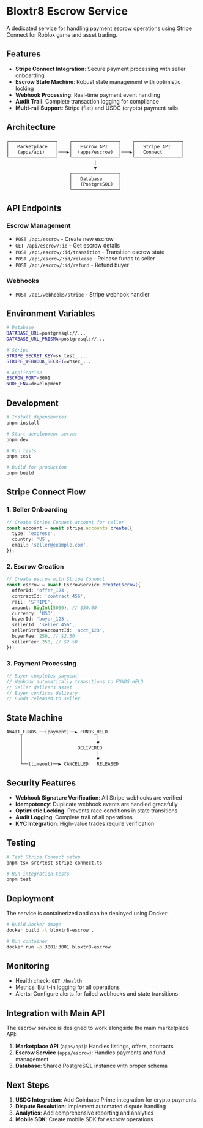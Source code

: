 # Bloxtr8 Escrow Service

A dedicated service for handling payment escrow operations using Stripe Connect for Roblox game and asset trading.

## Features

- **Stripe Connect Integration**: Secure payment processing with seller onboarding
- **Escrow State Machine**: Robust state management with optimistic locking
- **Webhook Processing**: Real-time payment event handling
- **Audit Trail**: Complete transaction logging for compliance
- **Multi-rail Support**: Stripe (fiat) and USDC (crypto) payment rails

## Architecture

```
┌─────────────────┐    ┌─────────────────┐    ┌─────────────────┐
│   Marketplace   │    │   Escrow API    │    │   Stripe API    │
│   (apps/api)    │───▶│  (apps/escrow)  │───▶│   Connect       │
└─────────────────┘    └─────────────────┘    └─────────────────┘
                                │
                                ▼
                       ┌─────────────────┐
                       │   Database      │
                       │   (PostgreSQL)  │
                       └─────────────────┘
```

## API Endpoints

### Escrow Management

- `POST /api/escrow` - Create new escrow
- `GET /api/escrow/:id` - Get escrow details
- `POST /api/escrow/:id/transition` - Transition escrow state
- `POST /api/escrow/:id/release` - Release funds to seller
- `POST /api/escrow/:id/refund` - Refund buyer

### Webhooks

- `POST /api/webhooks/stripe` - Stripe webhook handler

## Environment Variables

```bash
# Database
DATABASE_URL=postgresql://...
DATABASE_URL_PRISMA=postgresql://...

# Stripe
STRIPE_SECRET_KEY=sk_test_...
STRIPE_WEBHOOK_SECRET=whsec_...

# Application
ESCROW_PORT=3001
NODE_ENV=development
```

## Development

```bash
# Install dependencies
pnpm install

# Start development server
pnpm dev

# Run tests
pnpm test

# Build for production
pnpm build
```

## Stripe Connect Flow

### 1. Seller Onboarding

```typescript
// Create Stripe Connect account for seller
const account = await stripe.accounts.create({
  type: 'express',
  country: 'US',
  email: 'seller@example.com',
});
```

### 2. Escrow Creation

```typescript
// Create escrow with Stripe Connect
const escrow = await EscrowService.createEscrow({
  offerId: 'offer_123',
  contractId: 'contract_456',
  rail: 'STRIPE',
  amount: BigInt(5000), // $50.00
  currency: 'USD',
  buyerId: 'buyer_123',
  sellerId: 'seller_456',
  sellerStripeAccountId: 'acct_123',
  buyerFee: 250, // $2.50
  sellerFee: 250, // $2.50
});
```

### 3. Payment Processing

```typescript
// Buyer completes payment
// Webhook automatically transitions to FUNDS_HELD
// Seller delivers asset
// Buyer confirms delivery
// Funds released to seller
```

## State Machine

```
AWAIT_FUNDS ──(payment)──▶ FUNDS_HELD
     │                           │
     │                           ▼
     │                    DELIVERED
     │                           │
     │                           ▼
     └──(timeout)──▶ CANCELLED   RELEASED
```

## Security Features

- **Webhook Signature Verification**: All Stripe webhooks are verified
- **Idempotency**: Duplicate webhook events are handled gracefully
- **Optimistic Locking**: Prevents race conditions in state transitions
- **Audit Logging**: Complete trail of all operations
- **KYC Integration**: High-value trades require verification

## Testing

```bash
# Test Stripe Connect setup
pnpm tsx src/test-stripe-connect.ts

# Run integration tests
pnpm test
```

## Deployment

The service is containerized and can be deployed using Docker:

```bash
# Build Docker image
docker build -t bloxtr8-escrow .

# Run container
docker run -p 3001:3001 bloxtr8-escrow
```

## Monitoring

- Health check: `GET /health`
- Metrics: Built-in logging for all operations
- Alerts: Configure alerts for failed webhooks and state transitions

## Integration with Main API

The escrow service is designed to work alongside the main marketplace API:

1. **Marketplace API** (`apps/api`): Handles listings, offers, contracts
2. **Escrow Service** (`apps/escrow`): Handles payments and fund management
3. **Database**: Shared PostgreSQL instance with proper schema

## Next Steps

1. **USDC Integration**: Add Coinbase Prime integration for crypto payments
2. **Dispute Resolution**: Implement automated dispute handling
3. **Analytics**: Add comprehensive reporting and analytics
4. **Mobile SDK**: Create mobile SDK for escrow operations
